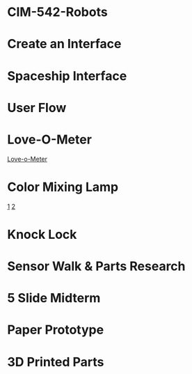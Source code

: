 # CIM-542-Robots


<h1>Create an Interface</h1>
<a href="https://drive.google.com/file/d/1h3pXMha1M8AkFGrF6JaTwsym2Hjk8K0Z/view?usp=sharing"></a>

<h1>Spaceship Interface</h1>
<a href="https://www.youtube.com/watch?v=m2LBYf1mDKc"></a>

<h1>User Flow</h1>
<a href="https://docs.google.com/drawings/d/1zXeO_oZjllSLGbfNFW3L1QHmlf4gLuK1GQklKUtUL_0/edit?usp=sharing"></a>

<h1>Love-O-Meter</h1>
<a href="https://www.youtube.com/watch?v=tyn9IssG6Z0">Love-o-Meter</a>

<h1>Color Mixing Lamp</h1>
<a href="https://www.youtube.com/watch?v=sLzQEc6QKMg">1</a>
<a href="https://www.youtube.com/watch?v=7prndfXMroI">2</a>

<h1>Knock Lock</h1>
<a href="https://docs.google.com/document/d/1_kbu91RiB5alhb3YydLoUkxkjV_P0u-EaWbndnNOUtg/edit"></a>

<h1>Sensor Walk & Parts Research</h1>
<a href="https://docs.google.com/document/d/1Uv0Okb8cDqmgIZYYwew32bNPurJ1uixbpxCN6pAfiws/edit?usp=sharing"></a>

<h1>5 Slide Midterm</h1>
<a href="https://docs.google.com/presentation/d/1iQtGSc711fJHUzMJAfPqQscBHXtQE9c-lYJhc1EeBwU/edit?usp=sharing"></a>

<h1>Paper Prototype</h1>
<a href="https://docs.google.com/document/d/1lEOe0f8NjEBMtt67IEavF6X1JHuKbaWcONHMtwmBDKM/edit?usp=sharing"></a>

<h1>3D Printed Parts</h1>
<a href="https://docs.google.com/document/d/1PycPCGqsgmfuJZ2fGS1rg_niSvYXojh2MAGlUWkRGEY/edit?usp=sharing"></a>


